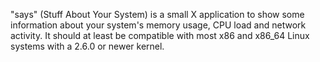 "says" (Stuff About Your System) is a small X application to show some information about your system's memory usage, CPU load and network activity. It should at least be compatible with most x86 and x86\_64 Linux systems with a 2.6.0 or newer kernel.